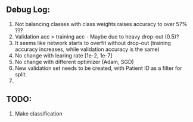 ## Debug Log:

1. Not balancing classes with class weights raises accuracy to over 57% ???
2. Validation acc > training acc - Maybe due to heavy drop-out (0.5)?
3. It seems like network starts to overfit without drop-out (training accuracy increases, while validation accuracy is the same)
4. No change with learing rate [1e-2, 1e-7]
5. No change with different optimizer (Adam, SGD)
6. New validation set needs to be created, with Patient ID as a filter for split.
7. 

## TODO:

1. Make classification
